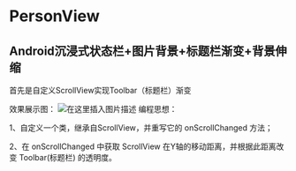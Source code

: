 # PersonView
## Android沉浸式状态栏+图片背景+标题栏渐变+背景伸缩
首先是自定义ScrollView实现Toolbar（标题栏）渐变

效果展示图：
![在这里插入图片描述](https://img-blog.csdnimg.cn/2019081313080726.gif)
编程思想：

1、自定义一个类，继承自ScrollView，并重写它的 onScrollChanged 方法；

2、在 onScrollChanged 中获取 ScrollView 在Y轴的移动距离，并根据此距离改变 Toolbar(标题栏) 的透明度。
